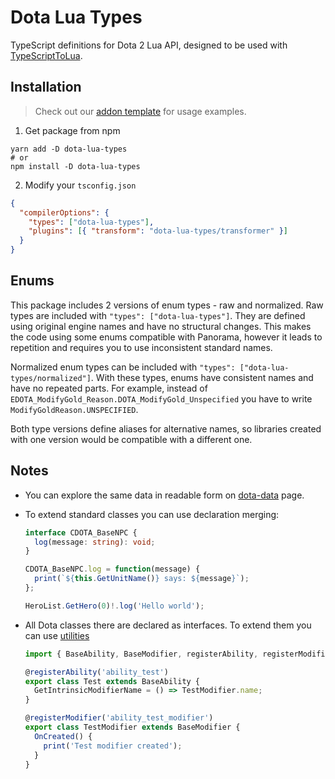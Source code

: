 # Dota Lua Types

TypeScript definitions for Dota 2 Lua API, designed to be used with
[TypeScriptToLua](https://github.com/TypeScriptToLua/TypeScriptToLua).

## Installation

> Check out our [addon template](https://github.com/ModDota/TypeScriptAddonTemplate) for usage
> examples.

1. Get package from npm

```shell
yarn add -D dota-lua-types
# or
npm install -D dota-lua-types
```

2. Modify your `tsconfig.json`

```json
{
  "compilerOptions": {
    "types": ["dota-lua-types"],
    "plugins": [{ "transform": "dota-lua-types/transformer" }]
  }
}
```

## Enums

This package includes 2 versions of enum types - raw and normalized. Raw types are included with
`"types": ["dota-lua-types"]`. They are defined using original engine names and have no structural
changes. This makes the code using some enums compatible with Panorama, however it leads to
repetition and requires you to use inconsistent standard names.

Normalized enum types can be included with `"types": ["dota-lua-types/normalized"]`. With these
types, enums have consistent names and have no repeated parts. For example, instead of
`EDOTA_ModifyGold_Reason.DOTA_ModifyGold_Unspecified` you have to write
`ModifyGoldReason.UNSPECIFIED`.

Both type versions define aliases for alternative names, so libraries created with one version would
be compatible with a different one.

## Notes

- You can explore the same data in readable form on
  [dota-data](https://dota-data.netlify.com/vscripts/) page.

- To extend standard classes you can use declaration merging:

  ```ts
  interface CDOTA_BaseNPC {
    log(message: string): void;
  }

  CDOTA_BaseNPC.log = function(message) {
    print(`${this.GetUnitName()} says: ${message}`);
  };

  HeroList.GetHero(0)!.log('Hello world');
  ```

- All Dota classes there are declared as interfaces. To extend them you can use
  [utilities](https://gist.github.com/ark120202/f9ccd1076887664e8e8cb7e7d78fd7d1)

  ```ts
  import { BaseAbility, BaseModifier, registerAbility, registerModifier } from './utils';

  @registerAbility('ability_test')
  export class Test extends BaseAbility {
    GetIntrinsicModifierName = () => TestModifier.name;
  }

  @registerModifier('ability_test_modifier')
  export class TestModifier extends BaseModifier {
    OnCreated() {
      print('Test modifier created');
    }
  }
  ```
